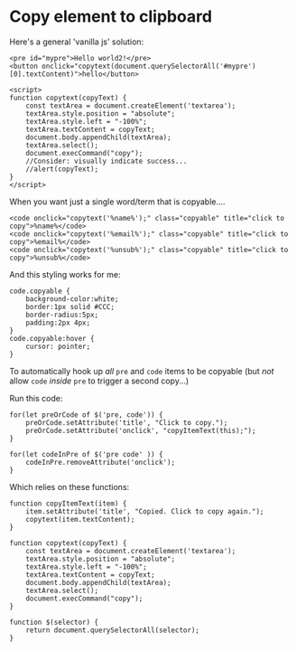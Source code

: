 # Copy element to clipboard

Here's a general 'vanilla js' solution:

	<pre id="mypre">Hello world2!</pre>
	<button onclick="copytext(document.querySelectorAll('#mypre')[0].textContent)">hello</button>

	<script>
	function copytext(copyText) {
		const textArea = document.createElement('textarea');
		textArea.style.position = "absolute";
		textArea.style.left = "-100%";
		textArea.textContent = copyText;
		document.body.appendChild(textArea);
		textArea.select();
		document.execCommand("copy");
		//Consider: visually indicate success...
		//alert(copyText);
	}
	</script>

When you want just a single word/term that is copyable....

	<code onclick="copytext('%name%');" class="copyable" title="click to copy">%name%</code>
	<code onclick="copytext('%email%');" class="copyable" title="click to copy">%email%</code>
	<code onclick="copytext('%unsub%');" class="copyable" title="click to copy">%unsub%</code>

And this styling works for me:

	code.copyable {
		background-color:white;
		border:1px solid #CCC;
		border-radius:5px;
		padding:2px 4px;
	}
	code.copyable:hover {
		cursor: pointer;
	}


To automatically hook up *all* `pre` and `code` items to be copyable (but *not* allow `code` *inside* `pre` to trigger a second copy...)

Run this code:

	for(let preOrCode of $('pre, code')) {
		preOrCode.setAttribute('title', "Click to copy.");
		preOrCode.setAttribute('onclick', "copyItemText(this);");
	}

	for(let codeInPre of $('pre code' )) {
		codeInPre.removeAttribute('onclick');
	}

Which relies on these functions:

	function copyItemText(item) {
		item.setAttribute('title', "Copied. Click to copy again.");
		copytext(item.textContent);
	}

	function copytext(copyText) {
		const textArea = document.createElement('textarea');
		textArea.style.position = "absolute";
		textArea.style.left = "-100%";
		textArea.textContent = copyText;
		document.body.appendChild(textArea);
		textArea.select();
		document.execCommand("copy");
	}

	function $(selector) {
		return document.querySelectorAll(selector);
	}
